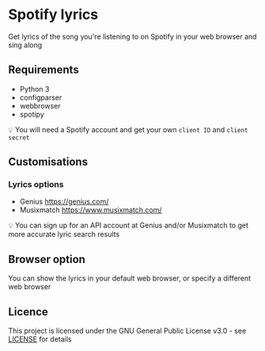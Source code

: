 # Spotify lyrics

Get lyrics of the song you're listening to on Spotify in your web browser and sing along


## Requirements

- Python 3
- configparser
- webbrowser
- spotipy

:bulb: You will need a Spotify account and get your own `client ID` and `client secret`


## Customisations

### Lyrics options

- Genius https://genius.com/
- Musixmatch https://www.musixmatch.com/

:bulb: You can sign up for an API account at Genius and/or Musixmatch to get more accurate lyric search results


## Browser option

You can show the lyrics in your default web browser, or specify a different web browser


## Licence

This project is licensed under the GNU General Public License v3.0 - see [LICENSE](https://github.com/ZaraTam/lyrics/blob/master/LICENSE) for details
